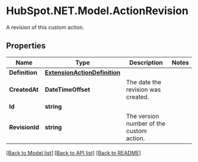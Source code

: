 # HubSpot.NET.Model.ActionRevision
A revision of this custom action.

## Properties

Name | Type | Description | Notes
------------ | ------------- | ------------- | -------------
**Definition** | [**ExtensionActionDefinition**](ExtensionActionDefinition.md) |  | 
**CreatedAt** | **DateTimeOffset** | The date the revision was created. | 
**Id** | **string** |  | 
**RevisionId** | **string** | The version number of the custom action. | 

[[Back to Model list]](../README.md#documentation-for-models) [[Back to API list]](../README.md#documentation-for-api-endpoints) [[Back to README]](../README.md)

